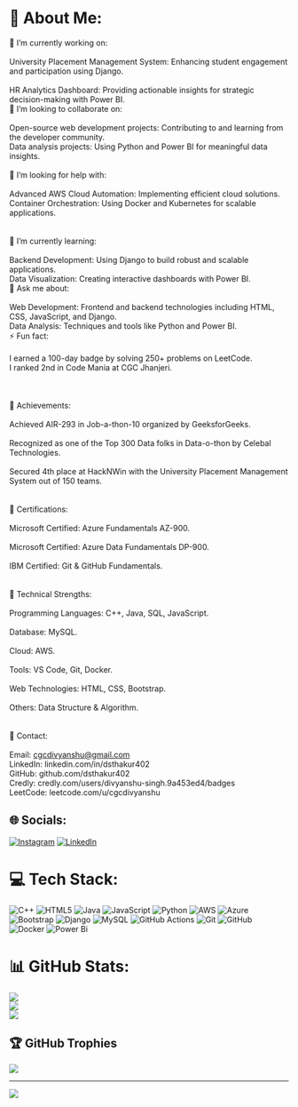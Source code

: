 # 💫 About Me:
🚀 I’m currently working on:<br><br>University Placement Management System: Enhancing student engagement and participation using Django.<br><br>HR Analytics Dashboard: Providing actionable insights for strategic decision-making with Power BI.<br>🤝 I’m looking to collaborate on:<br><br>Open-source web development projects: Contributing to and learning from the developer community.<br>Data analysis projects: Using Python and Power BI for meaningful data insights.<br><br>🌱 I’m looking for help with:<br><br>Advanced AWS Cloud Automation: Implementing efficient cloud solutions.<br>Container Orchestration: Using Docker and Kubernetes for scalable applications.<br><br><br>🧠 I’m currently learning:<br><br>Backend Development: Using Django to build robust and scalable applications.<br>Data Visualization: Creating interactive dashboards with Power BI.<br>💬 Ask me about:<br><br>Web Development: Frontend and backend technologies including HTML, CSS, JavaScript, and Django.<br>Data Analysis: Techniques and tools like Python and Power BI.<br>⚡ Fun fact:<br><br>I earned a 100-day badge by solving 250+ problems on LeetCode.<br>I ranked 2nd in Code Mania at CGC Jhanjeri.<br><br><br><br>🎯 Achievements:<br><br>Achieved AIR-293 in Job-a-thon-10 organized by GeeksforGeeks.<br><br>Recognized as one of the Top 300 Data folks in Data-o-thon by Celebal Technologies.<br><br>Secured 4th place at HackNWin with the University Placement Management System out of 150 teams.<br><br><br>📜 Certifications:<br><br>Microsoft Certified: Azure Fundamentals AZ-900.<br><br>Microsoft Certified: Azure Data Fundamentals DP-900.<br><br>IBM Certified: Git & GitHub Fundamentals.<br><br><br>🔧 Technical Strengths:<br><br>Programming Languages: C++, Java, SQL, JavaScript.<br><br>Database: MySQL.<br><br>Cloud: AWS.<br><br>Tools: VS Code, Git, Docker.<br><br>Web Technologies: HTML, CSS, Bootstrap.<br><br>Others: Data Structure & Algorithm.<br><br><br>📧 Contact:<br><br>Email: cgcdivyanshu@gmail.com<br>LinkedIn: linkedin.com/in/dsthakur402<br>GitHub: github.com/dsthakur402<br>Credly: credly.com/users/divyanshu-singh.9a453ed4/badges<br>LeetCode: leetcode.com/u/cgcdivyanshu


## 🌐 Socials:
[![Instagram](https://img.shields.io/badge/Instagram-%23E4405F.svg?logo=Instagram&logoColor=white)](https://instagram.com/i.dsthakur) [![LinkedIn](https://img.shields.io/badge/LinkedIn-%230077B5.svg?logo=linkedin&logoColor=white)](https://linkedin.com/in/dsthakur402) 

# 💻 Tech Stack:
![C++](https://img.shields.io/badge/c++-%2300599C.svg?style=for-the-badge&logo=c%2B%2B&logoColor=white) ![HTML5](https://img.shields.io/badge/html5-%23E34F26.svg?style=for-the-badge&logo=html5&logoColor=white) ![Java](https://img.shields.io/badge/java-%23ED8B00.svg?style=for-the-badge&logo=openjdk&logoColor=white) ![JavaScript](https://img.shields.io/badge/javascript-%23323330.svg?style=for-the-badge&logo=javascript&logoColor=%23F7DF1E) ![Python](https://img.shields.io/badge/python-3670A0?style=for-the-badge&logo=python&logoColor=ffdd54) ![AWS](https://img.shields.io/badge/AWS-%23FF9900.svg?style=for-the-badge&logo=amazon-aws&logoColor=white) ![Azure](https://img.shields.io/badge/azure-%230072C6.svg?style=for-the-badge&logo=microsoftazure&logoColor=white) ![Bootstrap](https://img.shields.io/badge/bootstrap-%238511FA.svg?style=for-the-badge&logo=bootstrap&logoColor=white) ![Django](https://img.shields.io/badge/django-%23092E20.svg?style=for-the-badge&logo=django&logoColor=white) ![MySQL](https://img.shields.io/badge/mysql-4479A1.svg?style=for-the-badge&logo=mysql&logoColor=white) ![GitHub Actions](https://img.shields.io/badge/github%20actions-%232671E5.svg?style=for-the-badge&logo=githubactions&logoColor=white) ![Git](https://img.shields.io/badge/git-%23F05033.svg?style=for-the-badge&logo=git&logoColor=white) ![GitHub](https://img.shields.io/badge/github-%23121011.svg?style=for-the-badge&logo=github&logoColor=white) ![Docker](https://img.shields.io/badge/docker-%230db7ed.svg?style=for-the-badge&logo=docker&logoColor=white) ![Power Bi](https://img.shields.io/badge/power_bi-F2C811?style=for-the-badge&logo=powerbi&logoColor=black)
# 📊 GitHub Stats:
![](https://github-readme-stats.vercel.app/api?username=dsthakur402&theme=dark&hide_border=false&include_all_commits=false&count_private=false)<br/>
![](https://github-readme-streak-stats.herokuapp.com/?user=dsthakur402&theme=dark&hide_border=false)<br/>
![](https://github-readme-stats.vercel.app/api/top-langs/?username=dsthakur402&theme=dark&hide_border=false&include_all_commits=false&count_private=false&layout=compact)

## 🏆 GitHub Trophies
![](https://github-profile-trophy.vercel.app/?username=dsthakur402&theme=radical&no-frame=false&no-bg=true&margin-w=4)

---
[![](https://visitcount.itsvg.in/api?id=dsthakur402&icon=0&color=0)](https://visitcount.itsvg.in)

<!-- Proudly created with GPRM ( https://gprm.itsvg.in ) -->
